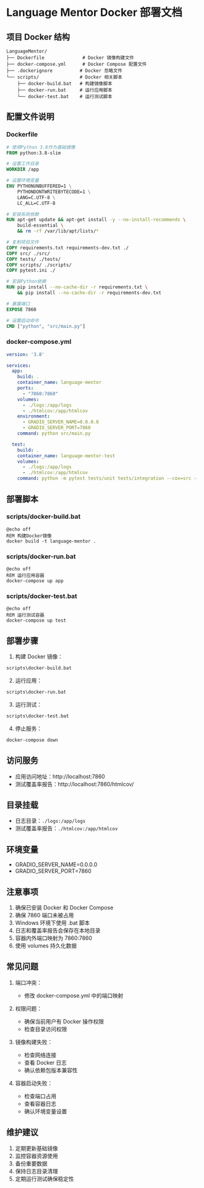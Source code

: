 # Language Mentor Docker 部署文档

## 项目 Docker 结构

```
LanguageMentor/
├── Dockerfile              # Docker 镜像构建文件
├── docker-compose.yml      # Docker Compose 配置文件
├── .dockerignore          # Docker 忽略文件
└── scripts/               # Docker 相关脚本
    ├── docker-build.bat   # 构建镜像脚本
    ├── docker-run.bat     # 运行应用脚本
    └── docker-test.bat    # 运行测试脚本
```

## 配置文件说明

### Dockerfile
```dockerfile
# 使用Python 3.8作为基础镜像
FROM python:3.8-slim

# 设置工作目录
WORKDIR /app

# 设置环境变量
ENV PYTHONUNBUFFERED=1 \
    PYTHONDONTWRITEBYTECODE=1 \
    LANG=C.UTF-8 \
    LC_ALL=C.UTF-8

# 安装系统依赖
RUN apt-get update && apt-get install -y --no-install-recommends \
    build-essential \
    && rm -rf /var/lib/apt/lists/*

# 复制项目文件
COPY requirements.txt requirements-dev.txt ./
COPY src/ ./src/
COPY tests/ ./tests/
COPY scripts/ ./scripts/
COPY pytest.ini ./

# 安装Python依赖
RUN pip install --no-cache-dir -r requirements.txt \
    && pip install --no-cache-dir -r requirements-dev.txt

# 暴露端口
EXPOSE 7860

# 设置启动命令
CMD ["python", "src/main.py"]
```

### docker-compose.yml
```yaml
version: '3.8'

services:
  app:
    build: .
    container_name: language-mentor
    ports:
      - "7860:7860"
    volumes:
      - ./logs:/app/logs
      - ./htmlcov:/app/htmlcov
    environment:
      - GRADIO_SERVER_NAME=0.0.0.0
      - GRADIO_SERVER_PORT=7860
    command: python src/main.py

  test:
    build: .
    container_name: language-mentor-test
    volumes:
      - ./logs:/app/logs
      - ./htmlcov:/app/htmlcov
    command: python -m pytest tests/unit tests/integration --cov=src --cov-report=html --cov-report=term-missing
```

## 部署脚本

### scripts/docker-build.bat
```batch
@echo off
REM 构建Docker镜像
docker build -t language-mentor .
```

### scripts/docker-run.bat
```batch
@echo off
REM 运行应用容器
docker-compose up app
```

### scripts/docker-test.bat
```batch
@echo off
REM 运行测试容器
docker-compose up test
```

## 部署步骤

1. 构建 Docker 镜像：
```bash
scripts\docker-build.bat
```

2. 运行应用：
```bash
scripts\docker-run.bat
```

3. 运行测试：
```bash
scripts\docker-test.bat
```

4. 停止服务：
```bash
docker-compose down
```

## 访问服务

- 应用访问地址：http://localhost:7860
- 测试覆盖率报告：http://localhost:7860/htmlcov/

## 目录挂载

- 日志目录：`./logs:/app/logs`
- 测试覆盖率报告：`./htmlcov:/app/htmlcov`

## 环境变量

- GRADIO_SERVER_NAME=0.0.0.0
- GRADIO_SERVER_PORT=7860

## 注意事项

1. 确保已安装 Docker 和 Docker Compose
2. 确保 7860 端口未被占用
3. Windows 环境下使用 .bat 脚本
4. 日志和覆盖率报告会保存在本地目录
5. 容器内外端口映射为 7860:7860
6. 使用 volumes 持久化数据

## 常见问题

1. 端口冲突：
   - 修改 docker-compose.yml 中的端口映射

2. 权限问题：
   - 确保当前用户有 Docker 操作权限
   - 检查目录访问权限

3. 镜像构建失败：
   - 检查网络连接
   - 查看 Docker 日志
   - 确认依赖包版本兼容性

4. 容器启动失败：
   - 检查端口占用
   - 查看容器日志
   - 确认环境变量设置

## 维护建议

1. 定期更新基础镜像
2. 监控容器资源使用
3. 备份重要数据
4. 保持日志目录清理
5. 定期运行测试确保稳定性 